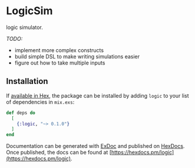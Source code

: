 # LogicSim

logic simulator.

*TODO:*
- implement more complex constructs
- build simple DSL to make writing simulations easier
- figure out how to take multiple inputs


## Installation

If [available in Hex](https://hex.pm/docs/publish), the package can be installed
by adding `logic` to your list of dependencies in `mix.exs`:

```elixir
def deps do
  [
    {:logic, "~> 0.1.0"}
  ]
end
```

Documentation can be generated with [ExDoc](https://github.com/elixir-lang/ex_doc)
and published on [HexDocs](https://hexdocs.pm). Once published, the docs can
be found at [https://hexdocs.pm/logic](https://hexdocs.pm/logic).

